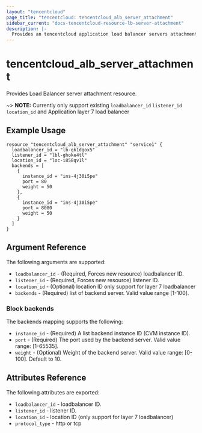 ```yaml
---
layout: "tencentcloud"
page_title: "tencentcloud: tencentcloud_alb_server_attachment"
sidebar_current: "docs-tencentcloud-resource-lb-server-attachment"
description: |-
  Provides an tencentcloud application load balancer servers attachment as a resource, to attach and detach instances from load balancer.
---
```


# tencentcloud_alb_server_attachment

Provides Load Balancer server attachment resource.

~> **NOTE:** Currently only support existing `loadbalancer_id` `listener_id` `location_id` and Application layer 7 load balancer

## Example Usage

```hcl
resource "tencentcloud_alb_server_attachment" "service1" {
  loadbalancer_id = "lb-qk1dqox5"
  listener_id = "lbl-ghoke4tl"
  location_id = "loc-i858qv1l"
  backends = [
    {
      instance_id = "ins-4j30i5pe"
      port = 80
      weight = 50
    },
    {
      instance_id = "ins-4j30i5pe"
      port = 8080
      weight = 50
    }
  ]
}
```

## Argument Reference

The following arguments are supported:

* `loadbalancer_id` - (Required, Forces new resource) loadbalancer ID.
* `listener_id` - (Required, Forces new resource) listener ID.
* `location_id` - (Optional) location ID only support for layer 7 loadbalancer
* `backends` - (Required) list of backend server. Valid value range [1-100].

### Block backends

The backends mapping supports the following:

* `instance_id` - (Required) A list backend instance ID (CVM instance ID).
* `port` - (Required) The port used by the backend server. Valid value range: [1-65535].
* `weight` - (Optional) Weight of the backend server. Valid value range: [0-100]. Default to 10.

## Attributes Reference

The following attributes are exported:

* `loadbalancer_id` - loadbalancer ID.
* `listener_id` - listener ID.
* `location_id` - location ID (only support for layer 7 loadbalancer)
* `protocol_type` - http or tcp
